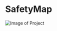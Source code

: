 # SafetyMap
![Image of Project](https://learneradarsh.github.io/img/featured/safetymap/safetymap2.png)
